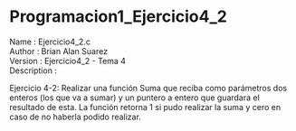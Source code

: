 # Programacion1_Ejercicio4_2


 Name        : Ejercicio4_2.c
 <br>Author      : Brian Alan Suarez
 <br>Version     : Ejercicio4_2 - Tema 4
 <br>Description :

Ejercicio 4-2:
Realizar una función Suma que reciba como parámetros dos enteros (los que
va a sumar) y un puntero a entero que guardara el resultado de esta. La función retorna 1 si
pudo realizar la suma y cero en caso de no haberla podido realizar.

